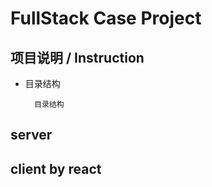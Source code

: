 # FullStack Case Project

## 项目说明 / Instruction

* 目录结构
  ```
    目录结构
  ```

## server

## client by react